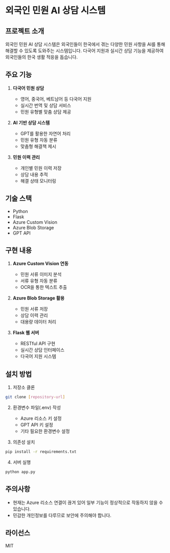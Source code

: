 # 외국인 민원 AI 상담 시스템

## 프로젝트 소개

외국인 민원 AI 상담 시스템은 외국인들이 한국에서 겪는 다양한 민원 사항을 AI를 통해 해결할 수 있도록 도와주는 시스템입니다. 다국어 지원과 실시간 상담 기능을 제공하여 외국인들의 한국 생활 적응을 돕습니다.

## 주요 기능

1. **다국어 민원 상담**

   - 영어, 중국어, 베트남어 등 다국어 지원
   - 실시간 번역 및 상담 서비스
   - 민원 유형별 맞춤 상담 제공

2. **AI 기반 상담 시스템**

   - GPT를 활용한 자연어 처리
   - 민원 유형 자동 분류
   - 맞춤형 해결책 제시

3. **민원 이력 관리**
   - 개인별 민원 이력 저장
   - 상담 내용 추적
   - 해결 상태 모니터링

## 기술 스택

- Python
- Flask
- Azure Custom Vision
- Azure Blob Storage
- GPT API

## 구현 내용

1. **Azure Custom Vision 연동**

   - 민원 서류 이미지 분석
   - 서류 유형 자동 분류
   - OCR을 통한 텍스트 추출

2. **Azure Blob Storage 활용**

   - 민원 서류 저장
   - 상담 이력 관리
   - 대용량 데이터 처리

3. **Flask 웹 서버**
   - RESTful API 구현
   - 실시간 상담 인터페이스
   - 다국어 지원 시스템

## 설치 방법

1. 저장소 클론

```bash
git clone [repository-url]
```

2. 환경변수 파일(.env) 작성

   - Azure 리소스 키 설정
   - GPT API 키 설정
   - 기타 필요한 환경변수 설정

3. 의존성 설치

```bash
pip install -r requirements.txt
```

4. 서버 실행

```bash
python app.py
```

## 주의사항

- 현재는 Azure 리소스 연결이 끊겨 있어 일부 기능이 정상적으로 작동하지 않을 수 있습니다.
- 민감한 개인정보를 다루므로 보안에 주의해야 합니다.

## 라이선스

MIT
